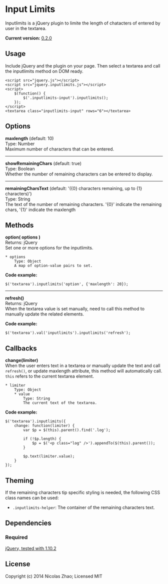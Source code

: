 # Input Limits

Inputlimits is a jQuery plugin to limite the length of chatacters of entered by user in the textarea.

**Current version:** [0.2.0]()

## Usage
Include jQuery and the plugin on your page. Then select a textarea and call the inputlimits method on DOM ready.

	<script src="jquery.js"></script>
	<script src="jquery.inputlimits.js"></script>
	<script>
		$(function() {
			$('.inputlimits-input').inputlimits();
		});
	</script>
	<textarea class="inputlimits-input" rows="6"></textarea>

## Options
**maxlength** (default: 10)   
Type: Number   
Maximum number of characters that can be entered.

***

**showRemainingChars** (default: true)   
Type: Boolean   
Whether the number of remaining characters can be entered to display.

***

**remainingCharsText** (default: '({0} characters remaining, up to {1} characters)')   
Type: String   
The text of the number of remaining characters. '{0}' indicate the remaining chars, '{1}' indicate the maxlength

## Methods
**option( options )**  
Returns: jQuery   
Set one or more options for the inputlimits.
	
	* options
		Type: Object
		A map of option-value pairs to set.
	
**Code example:**
	
	$('textarea').inputlimits('option', {'maxlength': 20});
	
***

**refresh()**   
Returns: jQuery   
When the textarea value is set manually, need to call this method to manually update the related elements.

**Code example:**
	
	$('textarea').val('inputlimits').inputlimits('refresh');
	
## Callbacks
**change(limiter)**  
When the user enters text in a textarea or manually update the text and call `refresh()`, or update maxlength attribute, this method will automatically call. `this` refers to the current textarea element.

	* limiter
		Type: Object
		* value
			Type: String
			The current text of the textarea.
		
	
**Code example:**
	
	$('textarea').inputlimits({
		change: function(limiter) {
			var $p = $(this).parent().find('.log');
			
			if (!$p.length) {
				$p = $('<p class="log" />').appendTo($(this).parent());
			}
			
			$p.text(limiter.value);
		}
	});
	
## Theming
If the remaining characters tip specific styling is needed, the following CSS class names can be used:
* `.inputlimits-helper`: The container of the remaining characters text.
 		
## Dependencies
### Required
[jQuery, tested with 1.10.2](http://jquery.com)

## License
Copyright (c) 2014 Nicolas Zhao; Licensed MIT